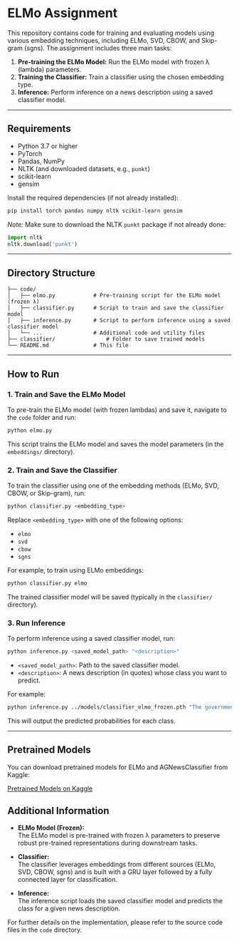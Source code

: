 # ELMo Assignment

This repository contains code for training and evaluating models using various embedding techniques, including ELMo, SVD, CBOW, and Skip-gram (sgns). The assignment includes three main tasks:

1. **Pre-training the ELMo Model:** Run the ELMo model with frozen λ (lambda) parameters.
2. **Training the Classifier:** Train a classifier using the chosen embedding type.
3. **Inference:** Perform inference on a news description using a saved classifier model.

---

## Requirements

- Python 3.7 or higher
- PyTorch
- Pandas, NumPy
- NLTK (and downloaded datasets, e.g., `punkt`)
- scikit-learn
- gensim

Install the required dependencies (if not already installed):

```bash
pip install torch pandas numpy nltk scikit-learn gensim
```

*Note:* Make sure to download the NLTK `punkt` package if not already done:

```python
import nltk
nltk.download('punkt')
```

---

## Directory Structure

```
├── code/
│   ├── elmo.py            # Pre-training script for the ELMo model (frozen λ)
│   ├── classifier.py      # Script to train and save the classifier model
│   ├── inference.py       # Script to perform inference using a saved classifier model
│   └── ...                # Additional code and utility files
├── classifier/                # Folder to save trained models
└── README.md              # This file
```

---

## How to Run

### 1. Train and Save the ELMo Model

To pre-train the ELMo model (with frozen lambdas) and save it, navigate to the `code` folder and run:

```bash
python elmo.py
```

This script trains the ELMo model and saves the model parameters (in the `embeddings/` directory).

### 2. Train and Save the Classifier

To train the classifier using one of the embedding methods (ELMo, SVD, CBOW, or Skip-gram), run:

```bash
python classifier.py <embedding_type>
```

Replace `<embedding_type>` with one of the following options:
- `elmo`
- `svd`
- `cbow`
- `sgns`

For example, to train using ELMo embeddings:

```bash
python classifier.py elmo
```

The trained classifier model will be saved (typically in the `classifier/` directory).

### 3. Run Inference

To perform inference using a saved classifier model, run:

```bash
python inference.py <saved_model_path> "<description>"
```

- `<saved_model_path>`: Path to the saved classifier model.
- `<description>`: A news description (in quotes) whose class you want to predict.

For example:

```bash
python inference.py ../models/classifier_elmo_frozen.pth "The government announced new policies to boost economic growth."
```

This will output the predicted probabilities for each class.

---

## Pretrained Models
You can download pretrained models for ELMo and AGNewsClassifier from Kaggle:

[Pretrained Models on Kaggle](https://www.kaggle.com/models/naitikkariwal/inlp-a4-models/)

## Additional Information

- **ELMo Model (Frozen):**  
  The ELMo model is pre-trained with frozen λ parameters to preserve robust pre-trained representations during downstream tasks.
  
- **Classifier:**  
  The classifier leverages embeddings from different sources (ELMo, SVD, CBOW, sgns) and is built with a GRU layer followed by a fully connected layer for classification.
  
- **Inference:**  
  The inference script loads the saved classifier model and predicts the class for a given news description.

For further details on the implementation, please refer to the source code files in the `code` directory.
